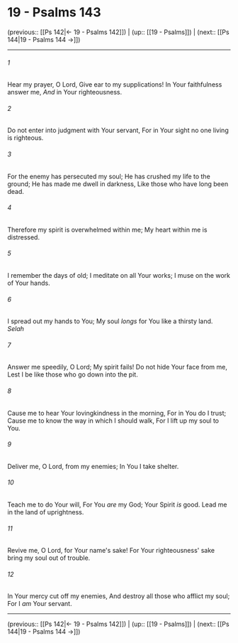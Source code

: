 # 19 - Psalms 143

(previous:: [[Ps 142|← 19 - Psalms 142]]) | (up:: [[19 - Psalms]]) | (next:: [[Ps 144|19 - Psalms 144 →]])

***


###### 1 
Hear my prayer, O Lord, Give ear to my supplications! In Your faithfulness answer me, _And_ in Your righteousness. 

###### 2 
Do not enter into judgment with Your servant, For in Your sight no one living is righteous. 

###### 3 
For the enemy has persecuted my soul; He has crushed my life to the ground; He has made me dwell in darkness, Like those who have long been dead. 

###### 4 
Therefore my spirit is overwhelmed within me; My heart within me is distressed. 

###### 5 
I remember the days of old; I meditate on all Your works; I muse on the work of Your hands. 

###### 6 
I spread out my hands to You; My soul _longs_ for You like a thirsty land. _Selah_ 

###### 7 
Answer me speedily, O Lord; My spirit fails! Do not hide Your face from me, Lest I be like those who go down into the pit. 

###### 8 
Cause me to hear Your lovingkindness in the morning, For in You do I trust; Cause me to know the way in which I should walk, For I lift up my soul to You. 

###### 9 
Deliver me, O Lord, from my enemies; In You I take shelter. 

###### 10 
Teach me to do Your will, For You _are_ my God; Your Spirit _is_ good. Lead me in the land of uprightness. 

###### 11 
Revive me, O Lord, for Your name's sake! For Your righteousness' sake bring my soul out of trouble. 

###### 12 
In Your mercy cut off my enemies, And destroy all those who afflict my soul; For I _am_ Your servant.

***

(previous:: [[Ps 142|← 19 - Psalms 142]]) | (up:: [[19 - Psalms]]) | (next:: [[Ps 144|19 - Psalms 144 →]])
